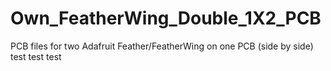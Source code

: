 # Own_FeatherWing_Double_1X2_PCB
PCB files for two Adafruit Feather/FeatherWing on one PCB (side by side)
test
test
test
